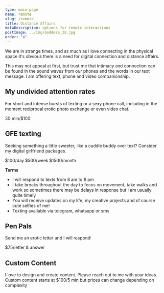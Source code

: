 ```yaml
---
type: main-page
name: remote
slug: /remote
title: Distance Affairs
metaDescription: options for remote interactions
postImage: ../img/Goddess_38.jpg
order: "4"
---
```

We are in strange times, and as much as I love connecting in the physical space it's obvious there is a need for digital connection and distance affairs.

This may not appeal at first, but trust me that intimacy and connection can be found in the sound waves from our phones and the words in our text message. I am offering text, phone and video companionship.

## My undivided attention rates

For short and intense bursts of texting or a sexy phone call, including in the moment reciprocal erotic photo exchange or even video chat.

30 min/$100

## GFE texting

Seeking something a little sweeter, like a cuddle buddy over text? Consider my digital girlfriend packages.

$100/day
$500/week
$1500/month

**Terms**

* I will respond to texts from 8 am to 8 pm
* I take breaks throughout the day to focus on movement, take walks and work so sometimes there may be delays in response but I am usually quite timely
* You will receive updates on my life, my creative projects and of course cute selfies of me!
* Texting available via telegram, whatsapp or sms

## Pen Pals

Send me an erotic letter and I will respond!

$75/letter & answer

## Custom Content

I love to design and create content. Please reach out to me with your ideas. Custom content starts at $100/5 min but prices can change depending on complexity